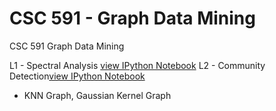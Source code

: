 CSC 591 - Graph Data Mining
===========================

CSC 591 Graph Data Mining

L1 - Spectral Analysis [view IPython Notebook](http://nbviewer.ipython.org/urls/raw.github.com/sagarjauhari/graph_mining/master/L1.ipynb)
L2 - Community Detection[view IPython Notebook](http://nbviewer.ipython.org/urls/raw.github.com/sagarjauhari/graph_mining/master/Graph%2520Data%2520Mining%2520-%2520L2.ipynb)
- KNN Graph, Gaussian Kernel Graph
